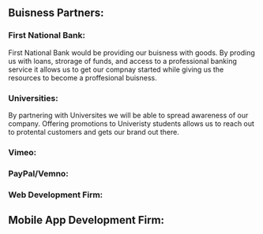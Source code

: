 ## Buisness Partners: 

### First National Bank:
First National Bank would be providing our buisness with goods. By proding us with loans, strorage of funds, and access to a professional banking service it allows us to get our compnay started while giving us the resources to become a proffesional buisness.
### Universities:
By partnering with Universites we will be able to spread awareness of our company. Offering promotions to Univeristy students allows us to reach out to protental customers and gets our brand out there.  
### Vimeo:

### PayPal/Vemno:

### Web Development Firm:

## Mobile App Development Firm:
